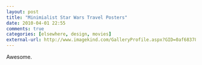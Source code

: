```yaml
---
layout: post  
title: "Minimialist Star Wars Travel Posters"  
date: 2010-04-01 22:55  
comments: true  
categories: [elsewhere, design, movies]
external-url: http://www.imagekind.com/GalleryProfile.aspx?GID=0af68378-f664-4704-96f0-c2e17b729b35&amp;P=1  
---
```


Awesome.
